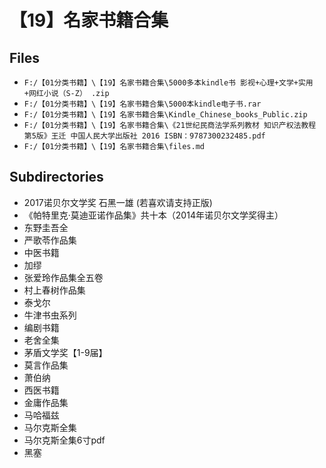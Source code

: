 # 【19】名家书籍合集

## Files

- `F:/【01分类书籍】\【19】名家书籍合集\5000多本kindle书 影视+心理+文学+实用+网红小说（S-Z） .zip`
- `F:/【01分类书籍】\【19】名家书籍合集\5000本kindle电子书.rar`
- `F:/【01分类书籍】\【19】名家书籍合集\Kindle_Chinese_books_Public.zip`
- `F:/【01分类书籍】\【19】名家书籍合集\《21世纪民商法学系列教材 知识产权法教程 第5版》王迁 中国人民大学出版社 2016 ISBN：9787300232485.pdf`
- `F:/【01分类书籍】\【19】名家书籍合集\files.md`

## Subdirectories

- 2017诺贝尔文学奖 石黑一雄 (若喜欢请支持正版)
- 《帕特里克·莫迪亚诺作品集》共十本（2014年诺贝尔文学奖得主）
- 东野圭吾全
- 严歌苓作品集
- 中医书籍
- 加缪
- 张爱玲作品集全五卷
- 村上春树作品集
- 泰戈尔
- 牛津书虫系列
- 编剧书籍
- 老舍全集
- 茅盾文学奖【1-9届】
- 莫言作品集
- 萧伯纳
- 西医书籍
- 金庸作品集
- 马哈福兹
- 马尔克斯全集
- 马尔克斯全集6寸pdf
- 黑塞
